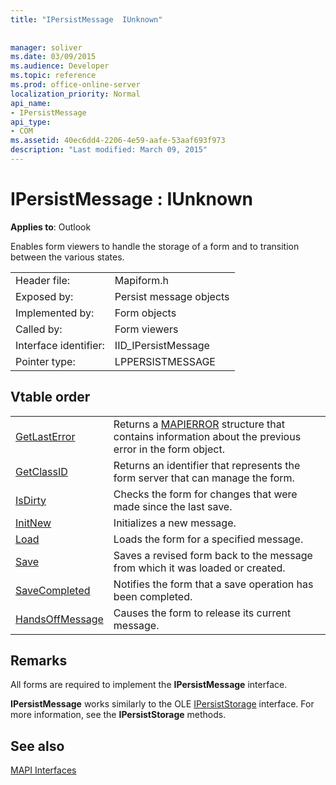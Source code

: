 ```yaml
---
title: "IPersistMessage  IUnknown"
 
 
manager: soliver
ms.date: 03/09/2015
ms.audience: Developer
ms.topic: reference
ms.prod: office-online-server
localization_priority: Normal
api_name:
- IPersistMessage
api_type:
- COM
ms.assetid: 40ec6dd4-2206-4e59-aafe-53aaf693f973
description: "Last modified: March 09, 2015"
---
```


# IPersistMessage : IUnknown

  
  
**Applies to**: Outlook 
  
Enables form viewers to handle the storage of a form and to transition between the various states.
  
|||
|:-----|:-----|
|Header file:  <br/> |Mapiform.h  <br/> |
|Exposed by:  <br/> |Persist message objects  <br/> |
|Implemented by:  <br/> |Form objects  <br/> |
|Called by:  <br/> |Form viewers  <br/> |
|Interface identifier:  <br/> |IID_IPersistMessage  <br/> |
|Pointer type:  <br/> |LPPERSISTMESSAGE  <br/> |
   
## Vtable order

|||
|:-----|:-----|
|[GetLastError](ipersistmessage-getlasterror.md) <br/> |Returns a [MAPIERROR](mapierror.md) structure that contains information about the previous error in the form object.  <br/> |
|[GetClassID](ipersistmessage-getclassid.md) <br/> |Returns an identifier that represents the form server that can manage the form.  <br/> |
|[IsDirty](ipersistmessage-isdirty.md) <br/> |Checks the form for changes that were made since the last save.  <br/> |
|[InitNew](ipersistmessage-initnew.md) <br/> |Initializes a new message.  <br/> |
|[Load](ipersistmessage-load.md) <br/> |Loads the form for a specified message.  <br/> |
|[Save](ipersistmessage-save.md) <br/> |Saves a revised form back to the message from which it was loaded or created.  <br/> |
|[SaveCompleted](ipersistmessage-savecompleted.md) <br/> |Notifies the form that a save operation has been completed.  <br/> |
|[HandsOffMessage](ipersistmessage-handsoffmessage.md) <br/> |Causes the form to release its current message.  <br/> |
   
## Remarks

All forms are required to implement the **IPersistMessage** interface. 
  
 **IPersistMessage** works similarly to the OLE [IPersistStorage](http://msdn.microsoft.com/library/1c1a20fc-c101-4cbc-a7a6-30613aa387d7%28Office.15%29.aspx) interface. For more information, see the **IPersistStorage** methods. 
  
## See also



[MAPI Interfaces](mapi-interfaces.md)

